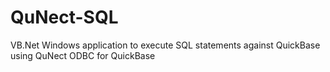 # QuNect-SQL
VB.Net Windows application to execute SQL statements against QuickBase using QuNect ODBC for QuickBase
